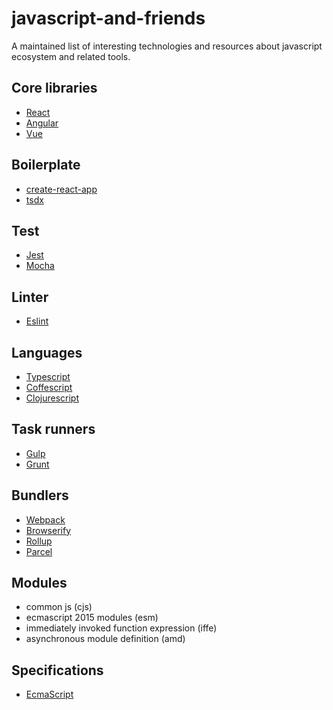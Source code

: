 # javascript-and-friends
A maintained list of interesting technologies and resources about javascript ecosystem and related tools.

## Core libraries
- [React](https://reactjs.org)
- [Angular](https://angular.io)
- [Vue](https://vuejs.org)

## Boilerplate
- [create-react-app](https://github.com/facebook/create-react-app)
- [tsdx](https://github.com/jaredpalmer/tsdx)

## Test
- [Jest](https://jestjs.io)
- [Mocha](https://mochajs.org)

## Linter
- [Eslint](https://eslint.org)

## Languages
- [Typescript]()
- [Coffescript]()
- [Clojurescript]()

## Task runners
- [Gulp](https://gulpjs.com)
- [Grunt](https://gruntjs.com)

## Bundlers
- [Webpack](https://webpack.js.org)
- [Browserify](http://browserify.org/)
- [Rollup](https://rollupjs.org/guide/)
- [Parcel](https://parceljs.org)

## Modules
- common js (cjs)
- ecmascript 2015 modules (esm)
- immediately invoked function expression (iffe)
- asynchronous module definition (amd)

## Specifications
- [EcmaScript](https://www.ecma-international.org/publications/standards/Ecma-262-arch.htm)
